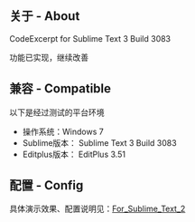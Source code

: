 ## 关于 - About

CodeExcerpt for Sublime Text 3 Build 3083

功能已实现，继续改善

## 兼容 - Compatible 

以下是经过测试的平台环境

* 操作系统：Windows 7
* Sublime版本： Sublime Text 3 Build 3083
* Editplus版本： EditPlus 3.51

## 配置 - Config

具体演示效果、配置说明见：[For_Sublime_Text_2](https://github.com/icefate/Sublime-CodeExcerpt/tree/master/For_Sublime_Text_2)

